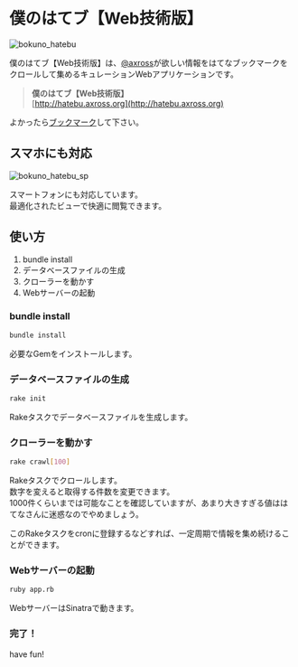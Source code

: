 # 僕のはてブ【Web技術版】

![bokuno_hatebu](http://cdn-ak.f.st-hatena.com/images/fotolife/a/axross/20140201/20140201235220.png)

僕のはてブ【Web技術版】は、[@axross](http://twitter.com/axross_k)が欲しい情報をはてなブックマークをクロールして集めるキュレーションWebアプリケーションです。

> **僕のはてブ【Web技術版】**  
> [http://hatebu.axross.org](http://hatebu.axross.org)

よかったら[ブックマーク](http://b.hatena.ne.jp/entry/s/github.com/axross/bokuno_hatebu)して下さい。

## スマホにも対応

![bokuno_hatebu_sp](http://cdn-ak.f.st-hatena.com/images/fotolife/a/axross/20140202/20140202001627.png)

スマートフォンにも対応しています。  
最適化されたビューで快適に閲覧できます。

## 使い方

1. bundle install
2. データベースファイルの生成
3. クローラーを動かす
4. Webサーバーの起動

### bundle install

```sh
bundle install
```

必要なGemをインストールします。

### データベースファイルの生成

```sh
rake init
```

Rakeタスクでデータベースファイルを生成します。

### クローラーを動かす

```sh
rake crawl[100]
```

Rakeタスクでクロールします。  
数字を変えると取得する件数を変更できます。  
1000件くらいまでは可能なことを確認していますが、あまり大きすぎる値ははてなさんに迷惑なのでやめましょう。

このRakeタスクをcronに登録するなどすれば、一定周期で情報を集め続けることができます。

### Webサーバーの起動

```sh
ruby app.rb
```

WebサーバーはSinatraで動きます。

### 完了！

have fun!
